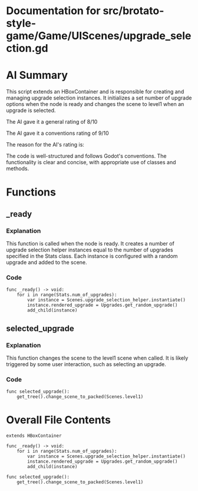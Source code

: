 # Documentation for src/brotato-style-game/Game/UIScenes/upgrade_selection.gd

# AI Summary
This script extends an HBoxContainer and is responsible for creating and managing upgrade selection instances. It initializes a set number of upgrade options when the node is ready and changes the scene to level1 when an upgrade is selected.

The AI gave it a general rating of 8/10

The AI gave it a conventions rating of 9/10

The reason for the AI's rating is:

The code is well-structured and follows Godot's conventions. The functionality is clear and concise, with appropriate use of classes and methods.
# Functions

## _ready
### Explanation
This function is called when the node is ready. It creates a number of upgrade selection helper instances equal to the number of upgrades specified in the Stats class. Each instance is configured with a random upgrade and added to the scene.
### Code
```gdscript
func _ready() -> void:
	for i in range(Stats.num_of_upgrades):
		var instance = Scenes.upgrade_selection_helper.instantiate()
		instance.rendered_upgrade = Upgrades.get_random_upgrade()
		add_child(instance)
```

## selected_upgrade
### Explanation
This function changes the scene to the level1 scene when called. It is likely triggered by some user interaction, such as selecting an upgrade.
### Code
```gdscript
func selected_upgrade():
	get_tree().change_scene_to_packed(Scenes.level1)
```
# Overall File Contents
```gdscript
extends HBoxContainer

func _ready() -> void:
	for i in range(Stats.num_of_upgrades):
		var instance = Scenes.upgrade_selection_helper.instantiate()
		instance.rendered_upgrade = Upgrades.get_random_upgrade()
		add_child(instance)

func selected_upgrade():
	get_tree().change_scene_to_packed(Scenes.level1)

```
